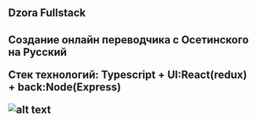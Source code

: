 <h2>Dzora Fullstack <h2>


Создание онлайн переводчика с Осетинского на Русский

Стек технологий:
Typescript + UI:React(redux) + back:Node(Express) 


![alt text](https://prnt.sc/1xdkcm0)